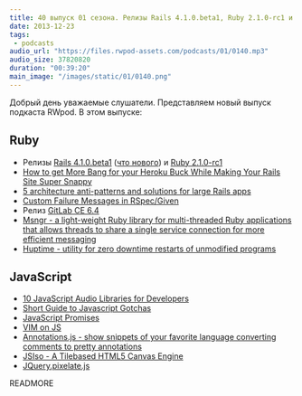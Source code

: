 ```yaml
---
title: 40 выпуск 01 сезона. Релизы Rails 4.1.0.beta1, Ruby 2.1.0-rc1 и GitLab CE 6.4, VIM on JS, JSIso и прочее
date: 2013-12-23
tags:
 - podcasts
audio_url: "https://files.rwpod-assets.com/podcasts/01/0140.mp3"
audio_size: 37820820
duration: "00:39:20"
main_image: "/images/static/01/0140.png"
---
```


Добрый день уважаемые слушатели. Представляем новый выпуск подкаста RWpod. В этом выпуске:

## Ruby

 - Релизы [Rails 4.1.0.beta1](http://weblog.rubyonrails.org/2013/12/18/Rails-4-1-beta1/) ([что нового](http://coherence.io/blog/2013/12/17/whats-new-in-rails-4-1.html)) и [Ruby 2.1.0-rc1](http://www.ruby-lang.org/en/news/2013/12/20/ruby-2-1-0-rc1-is-released/)
 - [How to get More Bang for your Heroku Buck While Making Your Rails Site Super Snappy](http://www.stormconsultancy.co.uk/blog/development/how-to-get-more-bang-for-your-heroku-buck-while-making-your-rails-site-super-snappy-redux/)
 - [5 architecture anti-patterns and solutions for large Rails apps](http://devblog.reverb.com/post/70344683203/5-architecture-anti-patterns-and-solutions-for-large)
 - [Custom Failure Messages in RSpec/Given](http://www.neo.com/2013/12/20/custom-failure-messages-in-rspec-given)
 - Релиз [GitLab CE 6.4](http://blog.gitlab.org/gitlab-ce-6-dot-4-released/)
 - [Msngr - a light-weight Ruby library for multi-threaded Ruby applications that allows threads to share a single service connection for more efficient messaging](http://meskyanichi.github.io/msngr/)
 - [Huptime - utility for zero downtime restarts of unmodified programs](https://github.com/amscanne/huptime)

## JavaScript

 - [10 JavaScript Audio Libraries for Developers](http://codegeekz.com/10-javascript-audio-libraries-for-developers/)
 - [Short Guide to Javascript Gotchas](http://blog.codacy.com/short-guide-js-gotchas/)
 - [JavaScript Promises](http://www.html5rocks.com/en/tutorials/es6/promises/)
 - [VIM on JS](http://coolwanglu.github.io/vim.js/web/vim.html)
 - [Annotations.js - show snippets of your favorite language converting comments to pretty annotations](http://dacap.github.io/annotations.js/)
 - [JSIso - A Tilebased HTML5 Canvas Engine](http://jsiso.com/)
 - [JQuery.pixelate.js](https://rawgithub.com/jmduke/jquery.pixelate.js/master/test.html)

READMORE


